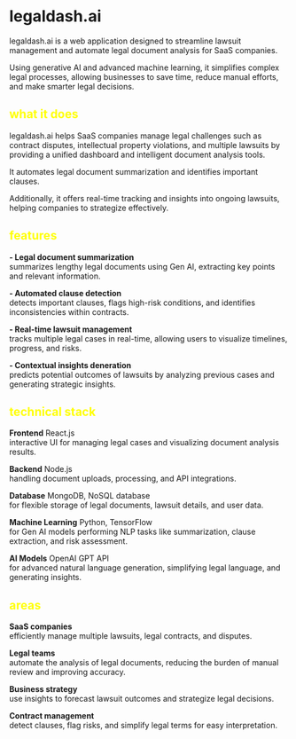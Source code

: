 # legaldash.ai

legaldash.ai is a web application designed to streamline lawsuit management and automate legal document analysis for SaaS companies.

Using generative AI and advanced machine learning, it simplifies complex legal processes, allowing businesses to save time, reduce manual efforts, and make smarter legal decisions.

## <span style="color:yellow">what it does</span>

legaldash.ai helps SaaS companies manage legal challenges such as contract disputes, intellectual property violations, and multiple lawsuits by providing a unified dashboard and intelligent document analysis tools. 

It automates legal document summarization and identifies important clauses.

Additionally, it offers real-time tracking and insights into ongoing lawsuits, helping companies to strategize effectively.

## <span style="color:yellow">features</span>

**- Legal document summarization**<br>
summarizes lengthy legal documents using Gen AI, extracting key points and relevant information.

**- Automated clause detection**<br>
detects important clauses, flags high-risk conditions, and identifies inconsistencies within contracts.

**- Real-time lawsuit management**<br>
tracks multiple legal cases in real-time, allowing users to visualize timelines, progress, and risks.

**- Contextual insights deneration**<br>
predicts potential outcomes of lawsuits by analyzing previous cases and generating strategic insights.

## <span style="color:yellow">technical stack</span>

**Frontend** React.js<br>
interactive UI for managing legal cases and visualizing document analysis results.

**Backend** Node.js<br>
handling document uploads, processing, and API integrations.

**Database** MongoDB, NoSQL database<br>
for flexible storage of legal documents, lawsuit details, and user data.

**Machine Learning** Python, TensorFlow <br>
for Gen AI models performing NLP tasks like summarization, clause extraction, and risk assessment.

**AI Models** OpenAI GPT API <br>
for advanced natural language generation, simplifying legal language, and generating insights.

## <span style="color:yellow">areas</span>

**SaaS companies**<br>
efficiently manage multiple lawsuits, legal contracts, and disputes.

**Legal teams**<br>
automate the analysis of legal documents, reducing the burden of manual review and improving accuracy.

**Business strategy**<br>
use insights to forecast lawsuit outcomes and strategize legal decisions.

**Contract management**<br>
detect clauses, flag risks, and simplify legal terms for easy interpretation.
